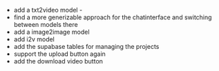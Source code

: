 - add a txt2video model - 
- find a more generizable approach for the chatinterface and switching between models there
- add a image2image model 
- add i2v model
- add the supabase tables for managing the projects
- support the upload button again
- add the download video button